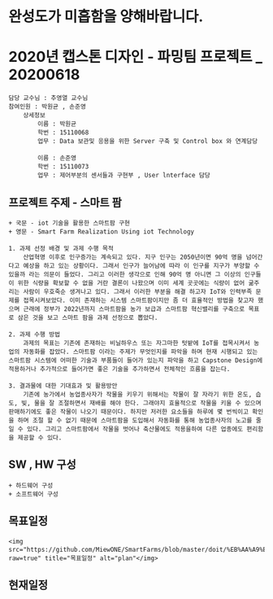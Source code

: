 # 완성도가 미흡함을 양해바랍니다.
# 2020년 캡스톤 디자인 - 파밍팀 프로젝트 _ 20200618
    담당 교수님 : 추영열 교수님
    참여인원 : 박원균 , 손준영
        상세정보
            이름 : 박원균
            학번 : 15110068
            업무 : Data 보관및 응용을 위한 Server 구축 및 Control box 와 연계담당

            이름 : 손준영
            학번 : 15110073
            업무 : 제어부분의 센서들과 구현부 , User lnterface 담당


## 프로젝트 주제 - 스마트 팜 
    + 국문 - iot 기술을 활용한 스마트팜 구현
    + 영문 - Smart Farm Realization Using iot Technology

    1. 과제 선정 배경 및 과제 수행 목적
        산업혁명 이후로 인구증가는 계속되고 있다. 지구 인구는 2050년이면 90억 명을 넘어간다고 예상을 하고 있는 상황이다. 그래서 인구가 늘어남에 따라 이 인구를 지구가 부양할 수 있을까 라는 의문이 들었다. 그리고 이러한 생각으로 인해 90억 명 아니면 그 이상의 인구들이 위한 식량을 확보할 수 없을 거란 결론이 나왔으며 이미 세계 곳곳에는 식량이 없어 굶주리는 사람이 우호죽순 생겨나고 있다. 그래서 이러한 부분을 해결 하고자 IoT와 인력부족 문제를 접목시켜보았다. 이미 존재하는 시스템 스마트팜이지만 좀 더 효율적인 방법을 찾고자 했으며 근래에 정부가 2022년까지 스마트팜을 농가 보급과 스마트팜 혁신밸리를 구축으로 목표로 삼은 것을 보고 스마트 팜을 과제 선정으로 뽑았다. 
    
    2. 과제 수행 방법
        과제의 목표는 기존에 존재하는 비닐하우스 또는 자그마한 텃밭에 IoT를 접목시켜서 농업의 자동화를 잡았다. 스마트팜 이라는 주제가 무엇인지를 파악을 하며 현재 시행되고 있는 스마트팜 시스템에 어떠한 기술과 부품들이 들어가 있는지 파악을 하고 Capstone Design에 적용하거나 추가적으로 들어가면 좋은 기술을 추가하면서 전체적인 흐름을 잡는다. 

    3. 결과물에 대한 기대효과 및 활용방안
        기존에 농가에서 농업종사자가 작물을 키우기 위해서는 작물이 잘 자라기 위한 온도, 습도, 빛, 물을 잘 조절하면서 재배를 해야 한다. 그래야지 효율적으로 작물을 키울 수 있으며 판매하기에도 좋은 작물이 나오기 때문이다. 하지만 저러한 요소들을 하루에 몇 번씩이고 확인을 하며 조절 할 수 없기 때문에 스마트팜을 도입해서 자동화를 통해 농업종사자의 노고를 줄일 수 있다. 그리고 스마트팜에서 작물을 벗어나 축산물에도 적용을하여 다른 업종에도 편리함을 제공할 수 있다.
     

## SW , HW 구성
    + 하드웨어 구성
    + 소프트웨어 구성

## 목표일정
    <img src="https://github.com/MiewONE/SmartFarms/blob/master/doit/%EB%AA%A9%ED%91%9C%EC%9D%BC%EC%A0%95.JPG?raw=true" title="목표일정" alt="plan"</img>
## 현재일정




